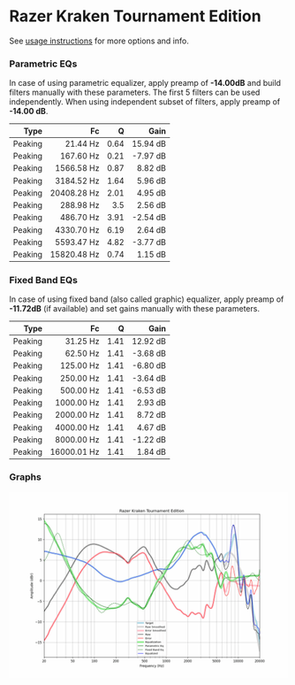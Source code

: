 # Razer Kraken Tournament Edition
See [usage instructions](https://github.com/jaakkopasanen/AutoEq#usage) for more options and info.

### Parametric EQs
In case of using parametric equalizer, apply preamp of **-14.00dB** and build filters manually
with these parameters. The first 5 filters can be used independently.
When using independent subset of filters, apply preamp of **-14.00 dB**.

| Type    | Fc          |    Q | Gain     |
|--------:|------------:|-----:|---------:|
| Peaking | 21.44 Hz    | 0.64 | 15.94 dB |
| Peaking | 167.60 Hz   | 0.21 | -7.97 dB |
| Peaking | 1566.58 Hz  | 0.87 | 8.82 dB  |
| Peaking | 3184.52 Hz  | 1.64 | 5.96 dB  |
| Peaking | 20408.28 Hz | 2.01 | 4.95 dB  |
| Peaking | 288.98 Hz   | 3.5  | 2.56 dB  |
| Peaking | 486.70 Hz   | 3.91 | -2.54 dB |
| Peaking | 4330.70 Hz  | 6.19 | 2.64 dB  |
| Peaking | 5593.47 Hz  | 4.82 | -3.77 dB |
| Peaking | 15820.48 Hz | 0.74 | 1.15 dB  |

### Fixed Band EQs
In case of using fixed band (also called graphic) equalizer, apply preamp of **-11.72dB**
(if available) and set gains manually with these parameters.

| Type    | Fc          |    Q | Gain     |
|--------:|------------:|-----:|---------:|
| Peaking | 31.25 Hz    | 1.41 | 12.92 dB |
| Peaking | 62.50 Hz    | 1.41 | -3.68 dB |
| Peaking | 125.00 Hz   | 1.41 | -6.80 dB |
| Peaking | 250.00 Hz   | 1.41 | -3.64 dB |
| Peaking | 500.00 Hz   | 1.41 | -6.53 dB |
| Peaking | 1000.00 Hz  | 1.41 | 2.93 dB  |
| Peaking | 2000.00 Hz  | 1.41 | 8.72 dB  |
| Peaking | 4000.00 Hz  | 1.41 | 4.67 dB  |
| Peaking | 8000.00 Hz  | 1.41 | -1.22 dB |
| Peaking | 16000.01 Hz | 1.41 | 1.84 dB  |

### Graphs
![](./Razer%20Kraken%20Tournament%20Edition.png)